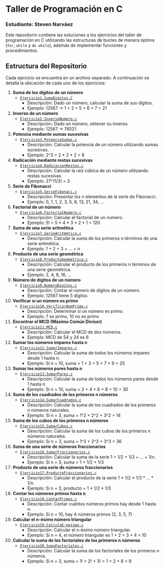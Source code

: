 # Taller de Programación en C
### Estudiante: Steven Narváez

Este repositorio contiene las soluciones a los ejercicios del taller de programación en C utilizando las estructuras de bucles de manera óptima (`for`, `while` y `do while`), además de implementar funciones y procedimientos.

## Estructura del Repositorio

Cada ejercicio se encuentra en un archivo separado. A continuación se detalla la ubicación de cada uno de los ejercicios:

1. **Suma de los dígitos de un número**
   - [`Ejercicio1.SumaDigitos.C`](Ejercicio1.SumaDigitos.C)
        - Descripción: Dado un número, calcular la suma de sus dígitos.
        - Ejemplo: 12567 -> 1 + 2 + 5 + 6 + 7 = 21
2. **Inverso de un número**
   - [`Ejercicio2.InversoNumero.c`](Ejercicio2.InversoNumero.c)
        - Descripción: Dado un número, obtener su inverso.
        - Ejemplo: 12567 -> 76521
3. **Potencia mediante sumas sucesivas**
   - [`Ejercicio3.PotenciaSumas.c`](Ejercicio3.PotenciaSumas.c)
        - Descripción: Calcular la potencia de un número utilizando sumas sucesivas.
        - Ejemplo: 2^3 = 2 * 2 * 2 = 8
4. **Radicación mediante restas sucesivas**
   - [`Ejercicio4.RadicacionRestas.c`](Ejercicio4.RadicacionRestas.c)
     - Descripción: Calcular la raíz cúbica de un número utilizando restas sucesivas.
     - Ejemplo: 27^(1/3) = 3
5. **Serie de Fibonacci**
   - [`Ejercicio5.SerieFibonaci.c`](Ejercicio5.SerieFibonaci.c)
        - Descripción: Presentar los n elementos de la serie de Fibonacci. 
        - Ejemplo: 0, 1, 1, 2, 3, 5, 8, 13, 21, 34, …
6. **Factorial de un número**
   - [`Ejercicio6.FactorialNumero.c`](Ejercicio6.FactorialNumero.c)
        - Descripción: Calcular el factorial de un número.
        - Ejemplo: 5! = 5 * 4 * 3 * 2 * 1 = 120
7. **Suma de una serie aritmética**
   - [`Ejercicio7.SerieAritmetica.c`](Ejercicio7.SerieAritmetica.c)
        - Descripción: Calcular la suma de los primeros n términos de una serie aritmética.
        - Ejemplo: 1 + 2 + 3 + … + n
8. **Producto de una serie geométrica**
   - [`Ejercicio8.ProductoGeometrica.c`](Ejercicio8.ProductoGeometrica.c)
        - Descripción: Calcular el producto de los primeros n términos de una serie geométrica.
        - Ejemplo: 2, 4, 8, 16, …
9. **Número de dígitos de un número**
   - [`Ejercicio9.NumeroDigitos.c`](Ejercicio9.NumeroDigitos.c)
        - Descripción: Contar el número de dígitos de un número.
        - Ejemplo: 12567 tiene 5 dígitos
10. **Verificar si un número es primo**
    - [`Ejercicio10.VerificarNumPrimo.c`](Ejercicio10.VerificarNumPrimo.c)
        - Descripción: Determinar si un número es primo.
        - Ejemplo: 7 es primo, 10 no es primo
11. **Encontrar el MCD (Máximo Común Divisor)**
    - [`Ejercicio11.MCD.c`](Ejercicio11.MCD.c)
        - Descripción: Calcular el MCD de dos números.
        - Ejemplo: MCD de 54 y 24 es 6
12. **Sumar los números impares hasta n**
    - [ `Ejercicio12.SumarImpares.c`](Ejercicio12.SumarImpares.c)
        - Descripción: Calcular la suma de todos los números impares desde 1 hasta n.
        - Ejemplo: Si n = 10, suma = 1 + 3 + 5 + 7 + 9 = 25
13. **Sumar los números pares hasta n**
    - [`Ejercicio13.SumarPares.c`](Ejercicio13.SumarPares.c)
        - Descripción: Calcular la suma de todos los números pares desde 1 hasta n.
        - Ejemplo: Si n = 10, suma = 2 + 4 + 6 + 8 + 10 = 30
14. **Suma de los cuadrados de los primeros n números**
    - [`Ejercicio14.SumarCuadrados.c`](Ejercicio14.SumarCuadrados.c)
        - Descripción: Calcular la suma de los cuadrados de los primeros n números naturales.
        - Ejemplo: Si n = 3, suma = 1^2 + 2^2 + 3^2 = 14
15. **Suma de los cubos de los primeros n números**
    - [`Ejercicio15.SumarCubos.c`](Ejercicio15.SumarCubos.c)
        - Descripción: Calcular la suma de los cubos de los primeros n números naturales.
        - Ejemplo: Si n = 3, suma = 1^3 + 2^3 + 3^3 = 36
16. **Suma de una serie de números fraccionarios**
    - [`Ejercicio16.SumarFraccionarios.c`](Ejercicio16.SumarFraccionarios.c)
        - Descripción: Calcular la suma de la serie 1 + 1/2 + 1/3 + … + 1/n.
        - Ejemplo: Si n = 3, suma = 1 + 1/2 + 1/3
17. **Producto de una serie de números fraccionarios**
    - [`Ejercicio17.ProductoFraccionarios.c`](Ejercicio17.ProductoFraccionarios.c)
        - Descripción: Calcular el producto de la serie 1 * 1/2 * 1/3 * … * 1/n.
        - Ejemplo: Si n = 3, producto = 1 * 1/2 * 1/3
18. **Contar los números primos hasta n**
    - [`Ejercicio18.ContarPrimos.c`](Ejercicio18.ContarPrimos.c)
        - Descripción: Contar cuántos números primos hay desde 1 hasta n.
        - Ejemplo: Si n = 10, hay 4 números primos (2, 3, 5, 7)
19. **Calcular el n-ésimo número triangular**
    - [`Ejercicio19.CalculaE-nesimo.c`](Ejercicio19.CalculaE-nesimo.c)
        - Descripción: Calcular el n-ésimo número triangular.
        - Ejemplo: Si n = 4, el número triangular es 1 + 2 + 3 + 4 = 10
20. **Calcular la suma de los factoriales de los primeros n números**
    - [`Ejercicio20.SumaFactoriales.c`](Ejercicio20.SumaFactoriales.c)
        - Descripción: Calcular la suma de los factoriales de los primeros n números.
        - Ejemplo: Si n = 3, suma = 1! + 2! + 3! = 1 + 2 + 6 = 9
